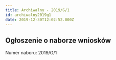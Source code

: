 ```yaml
---
title: Archiwalny - 2019/G/1
id: archiwalny2019g1
date: 2019-12-30T12:02:52.000Z
---
```

## **Ogłoszenie o naborze wniosków**

Numer naboru: 2019/G/1
